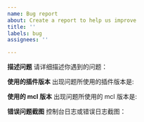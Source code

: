 ```yaml
---
name: Bug report
about: Create a report to help us improve
title: ''
labels: bug
assignees: ''

---
```


**描述问题**
请详细描述你遇到的问题：

**使用的插件版本**
出现问题所使用的插件版本是:

**使用的 mcl 版本**
出现问题所使用的 mcl 版本是:

**错误问题截图**
控制台日志或错误日志截图：
